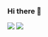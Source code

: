 ### Hi there 👋
![](https://visitor-badge.glitch.me/badge?page_id=pilipala233.readme)
![](http://antzuhl.cn:4000/get/@pilipala233.readme)

